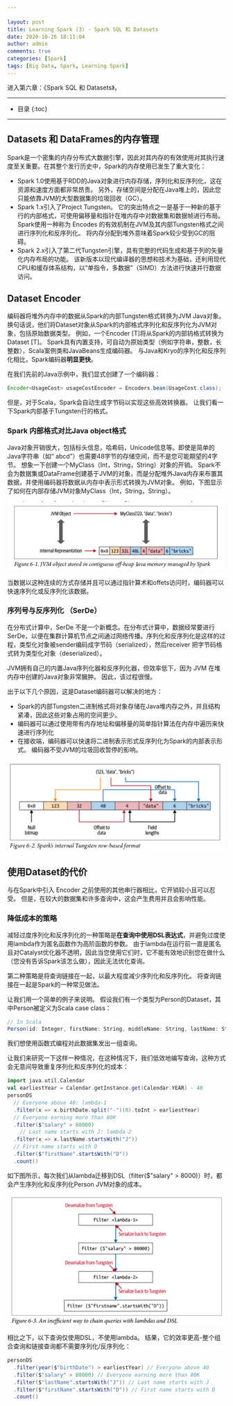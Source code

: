 ```yaml
---

layout: post
title: Learning Spark (3) - Spark SQL 和 Datasets
date: 2020-10-26 18:11:04
author: admin
comments: true
categories: [Spark]
tags: [Big Data, Spark, Learning Spark]
---
```


进入第六章：《Spark SQL 和 Datasets》。

<!-- more -->

---

* 目录
{:toc}
---

## Datasets 和 DataFrames的内存管理

Spark是一个密集的内存分布式大数据引擎，因此对其内存的有效使用对其执行速度至关重要。在其整个发行历史中，Spark的内存使用已发生了重大变化：

- Spark 1.0使用基于RDD的Java对象进行内存存储，序列化和反序列化，这在资源和速度方面都非常昂贵。 另外，存储空间是分配在Java堆上的，因此您只能依靠JVM的大型数据集的垃圾回收（GC）。
- Spark 1.x引入了Project Tungsten。 它的突出特点之一是基于一种新的基于行的内部格式，可使用偏移量和指针在堆内存中对数据集和数据帧进行布局。 Spark使用一种称为 Encodes 的有效机制在JVM及其内部Tungsten格式之间进行序列化和反序列化。 将内存分配到堆外意味着Spark较少受到GC的阻碍。
- Spark 2.x引入了第二代Tungsten引擎，具有完整的代码生成和基于列的矢量化内存布局的功能。 该新版本以现代编译器的思想和技术为基础，还利用现代CPU和缓存体系结构，以“单指令，多数据”（SIMD）方法进行快速并行数据访问。

## Dataset Encoder

编码器将堆外内存中的数据从Spark的内部Tungsten格式转换为JVM Java对象。 换句话说，他们将Dataset对象从Spark的内部格式序列化和反序列化为JVM对象，包括原始数据类型。 例如，一个Encoder [T]将从Spark的内部钨格式转换为Dataset [T]。
Spark具有内置支持，可自动为原始类型（例如字符串，整数，长整数），Scala案例类和JavaBeans生成编码器。 与Java和Kryo的序列化和反序列化相比，Spark编码器**明显更快**。

在我们先前的Java示例中，我们显式创建了一个编码器：

```java
Encoder<UsageCost> usageCostEncoder = Encoders.bean(UsageCost.class);
```

但是，对于Scala，Spark会自动生成字节码以实现这些高效转换器。 让我们看一下Spark内部基于Tungsten行的格式。

### Spark 内部格式对比Java object格式

Java对象开销很大，包括标头信息，哈希码，Unicode信息等。即使是简单的Java字符串（如“ abcd”）也需要48字节的存储空间，而不是您可能期望的4字节。 想象一下创建一个MyClass（Int，String，String）对象的开销。
Spark不会为数据集或DataFrame创建基于JVM的对象，而是分配堆外Java内存来布置其数据，并使用编码器将数据从内存中表示形式转换为JVM对象。 例如，下图显示了如何在内部存储JVM对象MyClass（Int，String，String）。

[![](/images/posts/spark-JVM-object-in-off-heap.jpg)](/images/posts/spark-JVM-object-in-off-heap.jpg)

当数据以这种连续的方式存储并且可以通过指针算术和offets访问时，编码器可以快速序列化或反序列化该数据。

### 序列号与反序列化 （SerDe）

在分布式计算中，SerDe 不是一个新概念。在分布式计算中，数据经常要进行SerDe，以便在集群计算机节点之间通过网络传播。序列化和反序列化是这样的过程，类型化对象被sender编码成字节码（serialized），然后receiver 把字节码格式转为类型化对象（deserialized）。

JVM拥有自己的内置Java序列化器和反序列化器，但效率低下，因为 JVM 在堆内存中创建的Java对象非常臃肿。 因此，该过程很慢。

出于以下几个原因，这是Dataset编码器可以解决的地方：

- Spark的内部Tungsten二进制格式将对象存储在Java堆内存之外，并且结构紧凑，因此这些对象占用的空间更少。
- 编码器可以通过使用带有内存地址和偏移量的简单指针算法在内存中遍历来快速进行序列化
- 在接收端，编码器可以快速将二进制表示形式反序列化为Spark的内部表示形式。 编码器不受JVM的垃圾回收暂停的影响。

[![](/images/posts/spark-Tungsten-row-based-format.jpg)](/images/posts/spark-Tungsten-row-based-format.jpg)



## 使用Dataset的代价

与在Spark中引入 Encoder 之前使用的其他串行器相比，它开销较小且可以忍受。 但是，在较大的数据集和许多查询中，这会产生费用并且会影响性能。

### 降低成本的策略

减轻过度序列化和反序列化的一种策略是**在查询中使用DSL表达式**，并避免过度使用lambda作为匿名函数作为高阶函数的参数。 由于lambda在运行前一直是匿名且对Catalyst优化器不透明，因此当您使用它们时，它不能有效地识别您在做什么（您没有告诉Spark该怎么做），因此无法优化查询。

第二种策略是将查询链接在一起，以最大程度减少序列化和反序列化。 将查询链接在一起是Spark的一种常见做法。

让我们用一个简单的例子来说明。 假设我们有一个类型为Person的Dataset，其中Person被定义为Scala case class：

```scala
// In Scala
Person(id: Integer, firstName: String, middleName: String, lastName: String, gender: String, birthDate: String, ssn: String, salary: String)
```

我们想使用函数式编程对此数据集发出一组查询。

让我们来研究一下这样一种情况，在这种情况下，我们低效地编写查询，这种方式会无意间导致重复序列化和反序列化的成本：

```scala
import java.util.Calendar
val earliestYear = Calendar.getInstance.get(Calendar.YEAR) - 40
personDS 
  // Everyone above 40: lambda-1
  .filter(x => x.birthDate.split("-")(0).toInt > earliestYear) 
  // Everyone earning more than 80K
  .filter($"salary" > 80000)
	// Last name starts with J: lambda-2
  .filter(x => x.lastName.startsWith("J"))
  // First name starts with D
  .filter($"firstName".startsWith("D"))
  .count()
```

如下图所示，每次我们从lambda迁移到DSL（filter($"salary" > 8000)）时，都会产生序列化和反序列化Person JVM对象的成本。

[![](/images/posts/spark-inefficient-lambda-DSL.jpg)](/images/posts/spark-inefficient-lambda-DSL.jpg)

相比之下，以下查询仅使用DSL，不使用lambda。 结果，它的效率更高-整个组合查询和链接查询都不需要序列化/反序列化：

```scala
personDS
  .filter(year($"birthDate") > earliestYear) // Everyone above 40 
  .filter($"salary" > 80000) // Everyone earning more than 80K
  .filter($"lastName".startsWith("J")) // Last name starts with J
  .filter($"firstName".startsWith("D")) // First name starts with D 
  .count()
```

